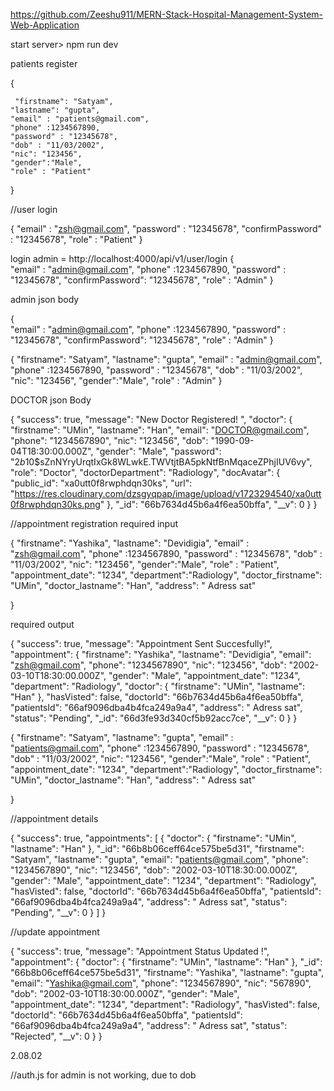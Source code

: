 https://github.com/Zeeshu911/MERN-Stack-Hospital-Management-System-Web-Application

start server> npm run dev

patients register

{ 

     "firstname": "Satyam",
    "lastname": "gupta",
    "email" : "patients@gmail.com",
    "phone" :1234567890,
    "password" : "12345678",
    "dob" : "11/03/2002",
    "nic": "123456",
    "gender":"Male",
    "role" : "Patient"
}


//user login

{
    "email" : "zsh@gmail.com",
    "password" : "12345678",
    "confirmPassword" : "12345678",
    "role" : "Patient"
}


login admin = http://localhost:4000/api/v1/user/login
{   
    "email" : "admin@gmail.com",
    "phone" :1234567890,
    "password" : "12345678",
    "confirmPassword": "12345678",
    "role" : "Admin"
}



admin json body

{   
    "email" : "admin@gmail.com",
    "phone" :1234567890,
    "password" : "12345678",
    "confirmPassword":  "12345678",
    "role" : "Admin"
}


{   "firstname": "Satyam",
    "lastname": "gupta",
    "email" : "admin@gmail.com",
    "phone" :1234567890,
    "password" : "12345678",
    "dob" : "11/03/2002",
    "nic": "123456",
    "gender":"Male",
    "role" : "Admin"
}

DOCTOR json Body 

{
    "success": true,
    "message": "New Doctor Registered! ",
    "doctor": {
        "firstname": "UMin",
        "lastname": "Han",
        "email": "DOCTOR@gmail.com",
        "phone": "1234567890",
        "nic": "123456",
        "dob": "1990-09-04T18:30:00.000Z",
        "gender": "Male",
        "password": "$2b$10$sZnNYryUrqtIxGk8WLwkE.TWVtjtBA5pkNtfBnMqaceZPhjIUV6vy",
        "role": "Doctor",
        "doctorDepartment": "Radiology",
        "docAvatar": {
            "public_id": "xa0utt0f8rwphdqn30ks",
            "url": "https://res.cloudinary.com/dzsgyqpap/image/upload/v1723294540/xa0utt0f8rwphdqn30ks.png"
        },
        "_id": "66b7634d45b6a4f6ea50bffa",
        "__v": 0
    }
}

//appointment registration
required input

{   "firstname": "Yashika",
    "lastname": "Devidigia",
    "email" : "zsh@gmail.com",
    "phone" :1234567890,
    "password" : "12345678",
    "dob" : "11/03/2002",
    "nic": "123456",
    "gender":"Male",
    "role" : "Patient",
    "appointment_date": "1234",
    "department":"Radiology",
    "doctor_firstname": "UMin",
    "doctor_lastname": "Han",
    "address": " Adress sat"
    
}

required output

{
    "success": true,
    "message": "Appointment Sent Succesfully!",
    "appointment": {
        "firstname": "Yashika",
        "lastname": "Devidigia",
        "email": "zsh@gmail.com",
        "phone": "1234567890",
        "nic": "123456",
        "dob": "2002-03-10T18:30:00.000Z",
        "gender": "Male",
        "appointment_date": "1234",
        "department": "Radiology",
        "doctor": {
            "firstname": "UMin",
            "lastname": "Han"
        },
        "hasVisted": false,
        "doctorId": "66b7634d45b6a4f6ea50bffa",
        "patientsId": "66af9096dba4b4fca249a9a4",
        "address": " Adress sat",
        "status": "Pending",
        "_id": "66d3fe93d340cf5b92acc7ce",
        "__v": 0
    }
}















{ 
    "firstname": "Satyam",
    "lastname": "gupta",
    "email" : "patients@gmail.com",
    "phone" :1234567890,
    "password" : "12345678",
    "dob" : "11/03/2002",
    "nic": "123456",
    "gender":"Male",
    "role" : "Patient",
    "appointment_date": "1234",
    "department":"Radiology",
    "doctor_firstname": "UMin",
    "doctor_lastname": "Han",
    "address": " Adress sat"

}

//appointment details

{
    "success": true,
    "appointments": [
        {
            "doctor": {
                "firstname": "UMin",
                "lastname": "Han"
            },
            "_id": "66b8b06ceff64ce575be5d31",
            "firstname": "Satyam",
            "lastname": "gupta",
            "email": "patients@gmail.com",
            "phone": "1234567890",
            "nic": "123456",
            "dob": "2002-03-10T18:30:00.000Z",
            "gender": "Male",
            "appointment_date": "1234",
            "department": "Radiology",
            "hasVisted": false,
            "doctorId": "66b7634d45b6a4f6ea50bffa",
            "patientsId": "66af9096dba4b4fca249a9a4",
            "address": " Adress sat",
            "status": "Pending",
            "__v": 0
        }
    ]
}






//update appointment

{
    "success": true,
    "message": "Appointment Status Updated !",
    "appointment": {
        "doctor": {
            "firstname": "UMin",
            "lastname": "Han"
        },
        "_id": "66b8b06ceff64ce575be5d31",
        "firstname": "Yashika",
        "lastname": "gupta",
        "email": "Yashika@gmail.com",
        "phone": "1234567890",
        "nic": "567890",
        "dob": "2002-03-10T18:30:00.000Z",
        "gender": "Male",
        "appointment_date": "1234",
        "department": "Radiology",
        "hasVisted": false,
        "doctorId": "66b7634d45b6a4f6ea50bffa",
        "patientsId": "66af9096dba4b4fca249a9a4",
        "address": " Adress sat",
        "status": "Rejected",
        "__v": 0
    }
}







2.08.02

//auth.js for admin is not working, due to dob